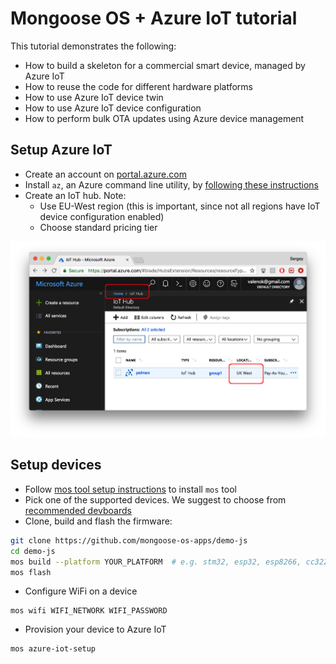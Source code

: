 # Mongoose OS + Azure IoT tutorial

This tutorial demonstrates the following:

- How to build a skeleton for a commercial smart device, managed by Azure IoT
- How to reuse the code for different hardware platforms
- How to use Azure IoT device twin
- How to use Azure IoT device configuration
- How to perform bulk OTA updates using Azure device management


## Setup Azure IoT

<!-- <img class="w-50 float-right ml-3 pl-4" src="images/azure1.png" /> -->

- Create an account on [portal.azure.com](http://portal.azure.com)
- Install `az`, an Azure command line utility, by [following these instructions](https://docs.microsoft.com/en-us/cli/azure/install-azure-cli?view=azure-cli-latest")
- Create an IoT hub. Note:
   * Use EU-West region (this is important, since not all regions have IoT device configuration enabled)
   * Choose standard pricing tier

![](images/azure1.png)

## Setup devices

- Follow [mos tool setup instructions](/software.html) to install `mos` tool
- Pick one of the supported devices. We suggest to choose from [recommended devboards](../quickstart/devboards.md)
- Clone, build and flash the firmware:

```bash
git clone https://github.com/mongoose-os-apps/demo-js
cd demo-js
mos build --platform YOUR_PLATFORM  # e.g. stm32, esp32, esp8266, cc3220
mos flash
```

- Configure WiFi on a device

```
mos wifi WIFI_NETWORK WIFI_PASSWORD
```

- Provision your device to Azure IoT

```
mos azure-iot-setup
```
